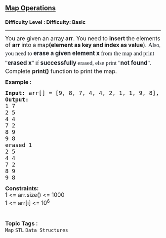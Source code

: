 <h2><a href="https://www.geeksforgeeks.org/problems/map-operations/1?page=1&category=Map&difficulty=Basic&sortBy=submissions">Map Operations</a></h2><h3>Difficulty Level : Difficulty: Basic</h3><hr><div class="problems_problem_content__Xm_eO"><p><span style="font-size: 18px;">You are given an array<strong> arr</strong>. You need to <strong>insert </strong>the elements of <strong>arr</strong> into a map<strong>(element as key and index as value</strong>).&nbsp;<span style="font-size: 14pt;"><span style="color: #1e2229; font-family: Nunito; background-color: #ffffff;">Also, you need to</span><span style="box-sizing: border-box; font-weight: bolder; line-height: 1.7em; color: #1e2229; background-color: #ffffff; font-family: var(--gfg-font-secondary) !important;">&nbsp;erase a given element x</span><span style="color: #1e2229; font-family: Nunito; background-color: #ffffff;">&nbsp;from the map and print "</span><span style="box-sizing: border-box; font-weight: bolder; line-height: 1.7em; color: #1e2229; background-color: #ffffff; font-family: var(--gfg-font-secondary) !important;">erased x</span><span style="color: #1e2229; font-family: Nunito; background-color: #ffffff;">" if&nbsp;</span><span style="box-sizing: border-box; font-weight: bolder; line-height: 1.7em; color: #1e2229; background-color: #ffffff; font-family: var(--gfg-font-secondary) !important;">successfully&nbsp;</span><span style="color: #1e2229; font-family: Nunito; background-color: #ffffff;">erased, else print "</span><span style="box-sizing: border-box; font-weight: bolder; line-height: 1.7em; color: #1e2229; background-color: #ffffff; font-family: var(--gfg-font-secondary) !important;">not found</span><span style="color: #1e2229; font-family: Nunito; background-color: #ffffff;">".</span></span><br>Complete&nbsp;<strong>print()</strong> function to print the map.</span></p>
<p><span style="font-size: 18px;"><strong>Example :</strong></span></p>
<pre><span style="font-size: 18px;"><strong>Input: </strong>arr[] = [9, 8, 7, 4, 4, 2, 1, 1, 9, 8], x = 1
<strong>Output:</strong> 
1 7
2 5
4 4
7 2
8 9
9 8<br>erased 1
2 5
4 4
7 2
8 9
9 8</span></pre>
<p><span style="font-size: 18px;"><strong>Constraints:</strong><br>1 &lt;= arr.size() &lt;= 1000<br>1 &lt;= arr[i] &lt;= 10<sup>6</sup></span></p></div><br><p><span style=font-size:18px><strong>Topic Tags : </strong><br><code>Map</code>&nbsp;<code>STL</code>&nbsp;<code>Data Structures</code>&nbsp;